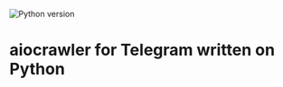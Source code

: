 ![Python version](https://img.shields.io/badge/python-3.5-brightgreen.svg)
# aiocrawler for Telegram written on Python
